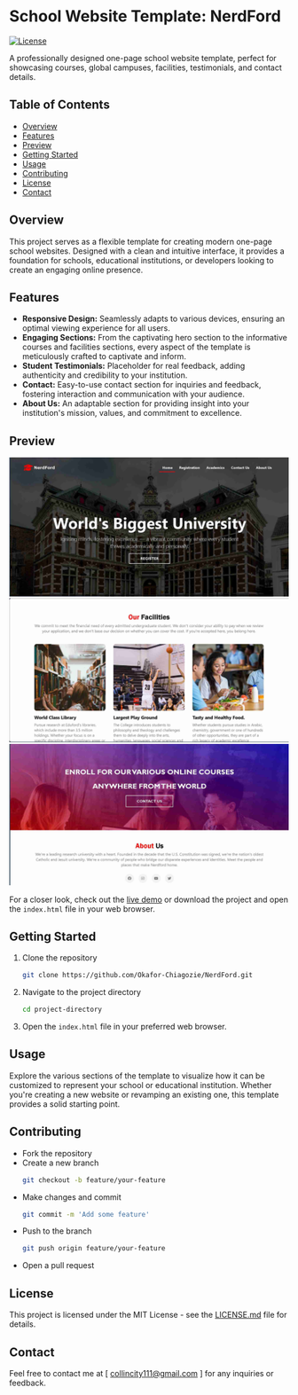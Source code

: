 # School Website Template: NerdFord

[![License](https://img.shields.io/badge/License-MIT-blue.svg)](LICENSE.md)

A professionally designed one-page school website template, perfect for showcasing courses, global campuses, facilities, testimonials, and contact details.

## Table of Contents
- [Overview](#overview)
- [Features](#features)
- [Preview](#preview)
- [Getting Started](#getting-started)
- [Usage](#usage)
- [Contributing](#contributing)
- [License](#license)
- [Contact](#contact)

## Overview

This project serves as a flexible template for creating modern one-page school websites. Designed with a clean and intuitive interface, it provides a foundation for schools, educational institutions, or developers looking to create an engaging online presence.

## Features

- **Responsive Design:** Seamlessly adapts to various devices, ensuring an optimal viewing experience for all users.
- **Engaging Sections:** From the captivating hero section to the informative courses and facilities sections, every aspect of the template is meticulously crafted to captivate and inform.
- **Student Testimonials:** Placeholder for real feedback, adding authenticity and credibility to your institution.
- **Contact:** Easy-to-use contact section for inquiries and feedback, fostering interaction and communication with your audience.
- **About Us:** An adaptable section for providing insight into your institution's mission, values, and commitment to excellence.

## Preview

![Hero Section](img/screenshots/screenshot-1.jpg)
![Facilities Section](img/screenshots/screenshot-2.jpg)
![Contact and About Section](img/screenshots/screenshot-3.jpg)

For a closer look, check out the [live demo](https://okafor-chiagozie.github.io/NerdFord) or download the project and open the `index.html` file in your web browser.

## Getting Started
1. Clone the repository
   ```bash
   git clone https://github.com/Okafor-Chiagozie/NerdFord.git
   ```
2. Navigate to the project directory
   ```bash
   cd project-directory
   ```
3. Open the `index.html` file in your preferred web browser.
   
## Usage
Explore the various sections of the template to visualize how it can be customized to represent your school or educational institution. Whether you're creating a new website or revamping an existing one, this template provides a solid starting point.

## Contributing
- Fork the repository
- Create a new branch 
   ```bash
   git checkout -b feature/your-feature
   ```
- Make changes and commit 
   ```bash
   git commit -m 'Add some feature'
   ```
- Push to the branch 
   ```bash
   git push origin feature/your-feature
   ```
- Open a pull request

## License
This project is licensed under the MIT License - see the [LICENSE.md](LICENSE.md) file for details.

## Contact
Feel free to contact me at [ collincity111@gmail.com ] for any inquiries or feedback.